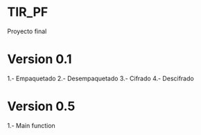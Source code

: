 # TIR_PF
Proyecto final
# Version 0.1
1.- Empaquetado
2.- Desempaquetado
3.- Cifrado
4.- Descifrado
# Version 0.5
1.- Main function
